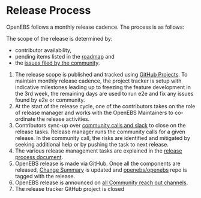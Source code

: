 # Release Process

OpenEBS follows a monthly release cadence. The process is as follows:

The scope of the release is determined by:
- contributor availability, 
- pending items listed in the [roadmap](./ROADMAP.md) and 
- the [issues filed by the community](https://github.com/search?q=is%3Aissue+is%3Aopen+label%3Aproject%2Fcommunity+org%3Aopenebs&type=Issues). 

1. The release scope is published and tracked using [GitHub Projects](https://github.com/orgs/openebs/projects). To maintain monthly release cadence, the project tracker is setup with indicative milestones leading up to freezing the feature development in the 3rd week, the remaining days are used to run e2e and fix any issues found by e2e or community. 
1. At the start of the release cycle, one of the contributors takes on the role of release manager and works with the OpenEBS Maintainers to co-ordinate the release activities.  
1. Contributors sync-up over [community calls and slack](./community/) to close on the release tasks. Release manager runs the community calls for a given release. In the community call, the risks are identified and mitigated by seeking additional help or by pushing the task to next release.
1. The various release management tasks are explained in the [release process document](./contribute/process/release-management.md).
1. OpenEBS release is made via GitHub. Once all the components are released, [Change Summary](https://github.com/openebs/openebs/wiki) is updated and [openebs/openebs](https://github.com/openebs/openebs/releases) repo is tagged with the release. 
1. OpenEBS release is announced on [all Community reach out channels](./community/).
1. The release tracker GitHub project is closed
